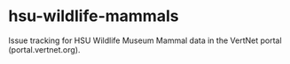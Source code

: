 hsu-wildlife-mammals
====================

Issue tracking for HSU Wildlife Museum Mammal data in the VertNet portal (portal.vertnet.org).
